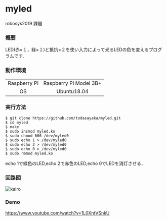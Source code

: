 # myled
robosys2019 課題

### 概要
LED(赤×１，緑×１)と抵抗×２を使い入力によって光るLEDの色を変えるプログラムです．

### 動作環境
|||
|:--:|:--:|
| Raspberry Pi | Raspberry Pi Model 3B+ |
| OS | Ubuntu18.04 |

### 実行方法
```
$ git clone https://github.com/todasayaka/myled.git
$ cd myled
$ make
$ sudo insmod myled.ko
$ sudo chmod 666 /dev/myled0
$ sudo echo 1 > /dev/myled0
$ sudo echo 2 > /dev/myled0
$ sudo echo 0 > /dev/myled0
$ sudo rmmod myled.ko
```
echo 1で緑色のLED,echo 2で赤色のLED,echo 0でLEDを消灯させる．

### 回路図
![kairo](https://user-images.githubusercontent.com/58972091/71457728-b28e8c00-27e2-11ea-8970-7b9088bc6939.PNG)

### Demo
https://www.youtube.com/watch?v=1L0XntVSnkU
